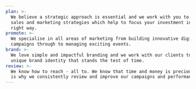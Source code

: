 ```yaml
---
plan: >-
  We believe a strategic approach is essential and we work with you to develop
  sales and marketing strategies which help to focus your investment in the
  right way.
promote: >-
  We specialise in all areas of marketing from building innovative digital
  campaigns through to managing exciting events.
brand: >-
  We love simple and impactful branding and we work with our clients to create a
  unique brand identity that stands the test of time.
review: >-
  We know how to reach - all to. We know that time and money is precious, which
  is why we consistently review and improve our campaigns and performance.
---
```


